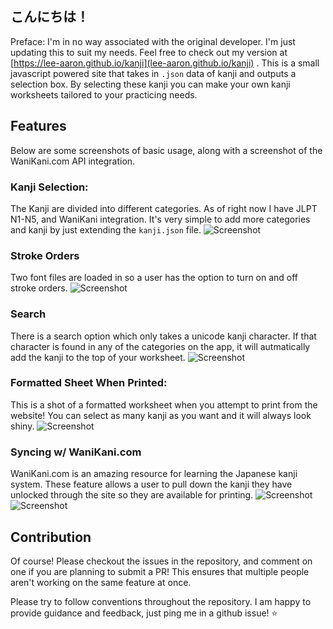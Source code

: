 ## こんにちは！

Preface: I'm in no way associated with the original developer. I'm just updating this to suit my needs. Feel free to check out my version at [https://lee-aaron.github.io/kanji](lee-aaron.github.io/kanji) . This is a small javascript powered site that takes in `.json` data of kanji and outputs a selection box. By selecting these kanji you can make your own kanji worksheets tailored to your practicing needs.

## Features
Below are some screenshots of basic usage, along with a screenshot of the WaniKani.com API integration.

### Kanji Selection:
The Kanji are divided into different categories. As of right now I have JLPT N1-N5, and WaniKani integration. It's very simple to add more categories and kanji by just extending the `kanji.json` file. 
![Screenshot](http://i.imgur.com/1Taf26N.png)

### Stroke Orders
Two font files are loaded in so a user has the option to turn on and off stroke orders. 
![Screenshot](http://i.imgur.com/zEO6Q3I.png)

### Search
There is a search option which only takes a unicode kanji character. If that character is found in any of the categories on the app, it will autmatically add the kanji to the top of your worksheet.
![Screenshot](http://i.imgur.com/Td5Ue5j.png)

### Formatted Sheet When Printed:
This is a shot of a formatted worksheet when you attempt to print from the website! You can select as many kanji as you want and it will always look shiny.
![Screenshot](http://i.imgur.com/DIlLX36.png)


### Syncing w/ WaniKani.com
WaniKani.com is an amazing resource for learning the Japanese kanji system. These feature allows a user to pull down the kanji they have unlocked through the site so they are available for printing.
![Screenshot](http://i.imgur.com/1uazMNF.png)
![Screenshot](http://i.imgur.com/dcv77xH.png)

## Contribution
Of course! Please checkout the issues in the repository, and comment on one if you are planning to submit a PR! This ensures that multiple people aren't working on the same feature at once. 

Please try to follow conventions throughout the repository. I am happy to provide guidance and feedback, just ping me in a github issue! :star:


